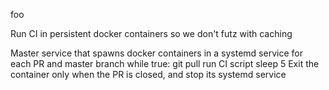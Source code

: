 foo

Run CI in persistent docker containers so we don't futz with caching

Master service that spawns docker containers in a systemd service for each PR and master branch
while true:
    git pull
    run CI script
    sleep 5
Exit the container only when the PR is closed, and stop its systemd service
